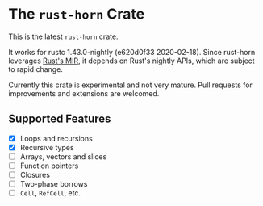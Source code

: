 # The `rust-horn` Crate

This is the latest `rust-horn` crate.

It works for rustc 1.43.0-nightly (e620d0f33 2020-02-18).
Since rust-horn leverages [Rust's MIR](https://rust-lang.github.io/rustc-guide/mir/index.html), it depends on Rust's nightly APIs, which are subject to rapid change.

Currently this crate is experimental and not very mature.
Pull requests for improvements and extensions are welcomed.

## Supported Features

- [x] Loops and recursions
- [x] Recursive types
- [ ] Arrays, vectors and slices
- [ ] Function pointers
- [ ] Closures
- [ ] Two-phase borrows
- [ ] `Cell`, `RefCell`, etc.
